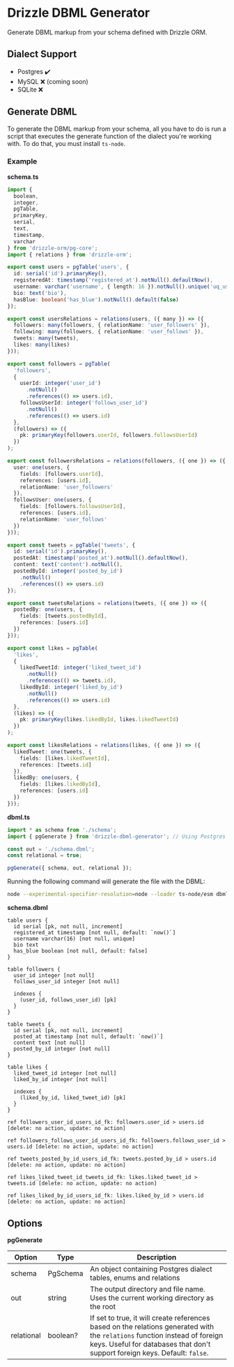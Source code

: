 # Drizzle DBML Generator

Generate DBML markup from your schema defined with Drizzle ORM.

## Dialect Support

- Postgres ✔️
- MySQL ❌ (coming soon)
- SQLite ❌

## Generate DBML

To generate the DBML markup from your schema, all you have to do is run a script that executes the generate function of the dialect you're working with. To do that, you must install `ts-node`.

### Example

**schema.ts**

```ts
import {
  boolean,
  integer,
  pgTable,
  primaryKey,
  serial,
  text,
  timestamp,
  varchar
} from 'drizzle-orm/pg-core';
import { relations } from 'drizzle-orm';

export const users = pgTable('users', {
  id: serial('id').primaryKey(),
  registeredAt: timestamp('registered_at').notNull().defaultNow(),
  username: varchar('username', { length: 16 }).notNull().unique('uq_users_username'),
  bio: text('bio'),
  hasBlue: boolean('has_blue').notNull().default(false)
});

export const usersRelations = relations(users, ({ many }) => ({
  followers: many(followers, { relationName: 'user_followers' }),
  following: many(followers, { relationName: 'user_follows' }),
  tweets: many(tweets),
  likes: many(likes)
}));

export const followers = pgTable(
  'followers',
  {
    userId: integer('user_id')
      .notNull()
      .references(() => users.id),
    followsUserId: integer('follows_user_id')
      .notNull()
      .references(() => users.id)
  },
  (followers) => ({
    pk: primaryKey(followers.userId, followers.followsUserId)
  })
);

export const followersRelations = relations(followers, ({ one }) => ({
  user: one(users, {
    fields: [followers.userId],
    references: [users.id],
    relationName: 'user_followers'
  }),
  followsUser: one(users, {
    fields: [followers.followsUserId],
    references: [users.id],
    relationName: 'user_follows'
  })
}));

export const tweets = pgTable('tweets', {
  id: serial('id').primaryKey(),
  postedAt: timestamp('posted_at').notNull().defaultNow(),
  content: text('content').notNull(),
  postedById: integer('posted_by_id')
    .notNull()
    .references(() => users.id)
});

export const tweetsRelations = relations(tweets, ({ one }) => ({
  postedBy: one(users, {
    fields: [tweets.postedById],
    references: [users.id]
  })
}));

export const likes = pgTable(
  'likes',
  {
    likedTweetId: integer('liked_tweet_id')
      .notNull()
      .references(() => tweets.id),
    likedById: integer('liked_by_id')
      .notNull()
      .references(() => users.id)
  },
  (likes) => ({
    pk: primaryKey(likes.likedById, likes.likedTweetId)
  })
);

export const likesRelations = relations(likes, ({ one }) => ({
  likedTweet: one(tweets, {
    fields: [likes.likedTweetId],
    references: [tweets.id]
  }),
  likedBy: one(users, {
    fields: [likes.likedById],
    references: [users.id]
  })
}));
```

**dbml.ts**

```ts
import * as schema from './schema';
import { pgGenerate } from 'drizzle-dbml-generator'; // Using Postgres for this example

const out = './schema.dbml';
const relational = true;

pgGenerate({ schema, out, relational });
```

Running the following command will generate the file with the DBML:

```bash
node --experimental-specifier-resolution=node --loader ts-node/esm dbml.ts
```

**schema.dbml**

```dbml
table users {
  id serial [pk, not null, increment]
  registered_at timestamp [not null, default: `now()`]
  username varchar(16) [not null, unique]
  bio text
  has_blue boolean [not null, default: false]
}

table followers {
  user_id integer [not null]
  follows_user_id integer [not null]

  indexes {
    (user_id, follows_user_id) [pk]
  }
}

table tweets {
  id serial [pk, not null, increment]
  posted_at timestamp [not null, default: `now()`]
  content text [not null]
  posted_by_id integer [not null]
}

table likes {
  liked_tweet_id integer [not null]
  liked_by_id integer [not null]

  indexes {
    (liked_by_id, liked_tweet_id) [pk]
  }
}

ref followers_user_id_users_id_fk: followers.user_id > users.id [delete: no action, update: no action]

ref followers_follows_user_id_users_id_fk: followers.follows_user_id > users.id [delete: no action, update: no action]

ref tweets_posted_by_id_users_id_fk: tweets.posted_by_id > users.id [delete: no action, update: no action]

ref likes_liked_tweet_id_tweets_id_fk: likes.liked_tweet_id > tweets.id [delete: no action, update: no action]

ref likes_liked_by_id_users_id_fk: likes.liked_by_id > users.id [delete: no action, update: no action]
```

## Options

**pgGenerate**

| Option     | Type     | Description                                                                                                                                                                                               |
| ---------- | -------- | --------------------------------------------------------------------------------------------------------------------------------------------------------------------------------------------------------- |
| schema     | PgSchema | An object containing Postgres dialect tables, enums and relations                                                                                                                                         |
| out        | string   | The output directory and file name. Uses the current working directory as the root                                                                                                                        |
| relational | boolean? | If set to true, it will create references based on the relations generated with the `relations` function instead of foreign keys. Useful for databases that don't support foreign keys. Default: `false`. |
